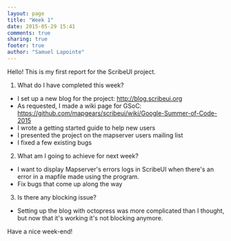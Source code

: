 ```yaml
---
layout: page
title: "Week 1"
date: 2015-05-29 15:41
comments: true
sharing: true
footer: true
author: "Samuel Lapointe"
---
```

Hello! This is my first report for the ScribeUI project. 

1) What do I have completed this week?

* I set up a new blog for the project: http://blog.scribeui.org
* As requested, I made a wiki page for GSoC: https://github.com/mapgears/scribeui/wiki/Google-Summer-of-Code-2015
* I wrote a getting started guide to help new users
* I presented the project on the mapserver users mailing list
* I fixed a few existing bugs

2) What am I going to achieve for next week?

* I want to display Mapserver's errors logs in ScribeUI when there's an error in a mapfile made using the program.
* Fix bugs that come up along the way

3) Is there any blocking issue?

* Setting up the blog with octopress was more complicated than I thought, but now that it's working it's not blocking anymore.

Have a nice week-end!

